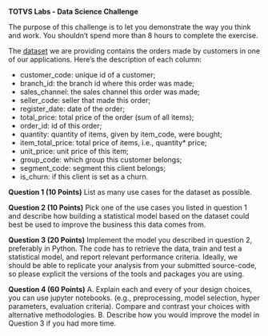 <b>TOTVS Labs - Data Science Challenge</b>

The purpose of this challenge is to let you demonstrate the way you think and work. You shouldn’t spend more than 8 hours to complete the exercise.

The [dataset](https://github.com/TOTVS/datachallenge/blob/master/challenge.zip) we are providing contains the orders made by customers in one of our applications. Here’s the description of each column:

* customer_code: unique id of a customer;
* branch_id: the branch id where this order was made;
* sales_channel: the sales channel this order was made;
* seller_code: seller that made this order;
* register_date: date of the order;
* total_price: total price of the order (sum of all items);
* order_id: id of this order;
* quantity: quantity of items, given by item_code, were bought;
* item_total_price: total price of items, i.e., quantity* price;
* unit_price: unit price of this item;
* group_code: which group this customer belongs;
* segment_code: segment this client belongs;
* is_churn: if this client is set as a churn.

<b>Question 1 (10 Points)</b>
List as many use cases for the dataset as possible.

<b>Question 2 (10 Points)</b>
Pick one of the use cases you listed in question 1 and describe how building a statistical model based on the dataset could best be used to improve the business this data comes from.

<b>Question 3 (20 Points)</b>
Implement the model you described in question 2, preferably in Python. The code has to retrieve the data, train and test a statistical model, and report relevant performance criteria. 
Ideally, we should be able to replicate your analysis from your submitted source-code, so please explicit the versions of the tools and packages you are using.

<b>Question 4 (60 Points)</b>
A. Explain each and every of your design choices, you can use jupyter notebooks. (e.g., preprocessing, model selection, hyper parameters, evaluation criteria). Compare and contrast your choices with alternative methodologies. 
B. Describe how you would improve the model in Question 3 if you had more time.


